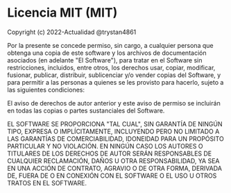 # Licencia MIT (MIT)

Copyright (c) 2022-Actualidad @trystan4861

Por la presente se concede permiso, sin cargo, a cualquier persona que obtenga una copia
de este software y los archivos de documentación asociados (en adelante "El Software"), 
para tratar en el Software sin restricciones, incluidos, entre otros, los derechos
usar, copiar, modificar, fusionar, publicar, distribuir, sublicenciar y/o vender
copias del Software, y para permitir a las personas a quienes se les provisto para 
hacerlo, sujeto a las siguientes condiciones:

El aviso de derechos de autor anterior y este aviso de permiso se incluirán en todas las
copias o partes sustanciales del Software.

EL SOFTWARE SE PROPORCIONA "TAL CUAL", SIN GARANTÍA DE NINGÚN TIPO, EXPRESA O
IMPLÍCITAMENTE, INCLUYENDO PERO NO LIMITADO A LAS GARANTÍAS DE COMERCIABILIDAD, IDONEIDAD 
PARA UN PROPÓSITO PARTICULAR Y NO VIOLACIÓN. EN NINGÚN CASO LOS AUTORES O TITULARES DE LOS 
DERECHOS DE AUTOR SERÁN RESPONSABLES DE CUALQUIER RECLAMACIÓN, DAÑOS U OTRA RESPONSABILIDAD, 
YA SEA EN UNA ACCIÓN DE CONTRATO, AGRAVIO O DE OTRA FORMA, DERIVADA DE, FUERA DE O EN 
CONEXIÓN CON EL SOFTWARE O EL USO U OTROS TRATOS EN EL SOFTWARE.
